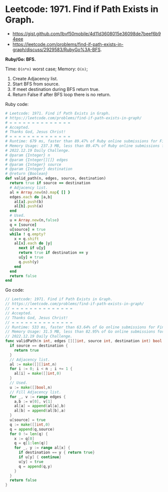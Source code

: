 # Leetcode: 1971. Find if Path Exists in Graph.

- https://gist.github.com/lbvf50mobile/4d11d3608015e36098de7beef6b94eee
- https://leetcode.com/problems/find-if-path-exists-in-graph/discuss/2929583/RubyGo%3A-BFS.

**Ruby/Go: BFS.**

Time: `O(n*n)` worst case; Memory: `O(n)`;

1. Create Adjacency list.
2. Start BFS from source.
3. If meet destination during BFS return true.
4. Return False if after BFS loop there is no return.

Ruby code:
```Ruby
# Leetcode: 1971. Find if Path Exists in Graph.
# https://leetcode.com/problems/find-if-path-exists-in-graph/
# = = = = = = = = = = = = = =
# Accepted.
# Thanks God, Jesus Christ!
# = = = = = = = = = = = = = =
# Runtime: 679 ms, faster than 89.47% of Ruby online submissions for Find if Path Exists in Graph.
# Memory Usage: 237.3 MB, less than 89.47% of Ruby online submissions for Find if Path Exists in Graph.
# 2022.12.19 Daily Challenge.
# @param {Integer} n
# @param {Integer[][]} edges
# @param {Integer} source
# @param {Integer} destination
# @return {Boolean}
def valid_path(n, edges, source, destination)
  return true if source == destination
  # Adjacency list.
  al = Array.new(n).map{ [] }
  edges.each do |a,b|
    al[a].push(b)
    al[b].push(a)
  end
  # Used.
  u = Array.new(n,false)
  q = [source] 
  u[source] = true
  while ! q.empty?
    x = q.shift
    al[x].each do |y|
      next if u[y]
      return true if destination == y
      u[y] = true
      q.push(y)
    end
  end
  return false
end
```
Go code:
```Go
// Leetcode: 1971. Find if Path Exists in Graph.
// https://leetcode.com/problems/find-if-path-exists-in-graph/
// = = = = = = = = = = = = = =
// Accepted.
// Thanks God, Jesus Christ!
// = = = = = = = = = = = = = =
// Runtime: 533 ms, faster than 63.64% of Go online submissions for Find if Path Exists in Graph.
// Memory Usage: 31.5 MB, less than 82.95% of Go online submissions for Find if Path Exists in Graph.
// 2022.12.19 Daily Challenge.
func validPath(n int, edges [][]int, source int, destination int) bool {
  if source == destination {
    return true
  }
  // Adjacency list.
  al := make([][]int,n)
  for i := 0; i < n ; i += 1 {
    al[i] = make([]int,0)
  }
  // Used.
  u := make([]bool,n)
  // Fill Adjacency list.
  for _, v := range edges {
    a,b := v[0], v[1]
    al[a] = append(al[a],b)
    al[b] = append(al[b],a)
  }
  u[source] = true
  q := make([]int,0)
  q = append(q,source)
  for 0 != len(q) {
    x := q[0]
    q = q[1:len(q)]
    for _, y := range al[x] {
      if destination == y { return true}
      if u[y] { continue}
      u[y] = true
      q = append(q,y)
    }
  }
  return false
}
```

